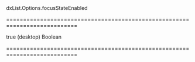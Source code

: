 <!--id-->dxList.Options.focusStateEnabled<!--/id-->
===========================================================================
<!--default-->true (desktop)<!--/default-->
<!--type-->Boolean<!--/type-->
===========================================================================

